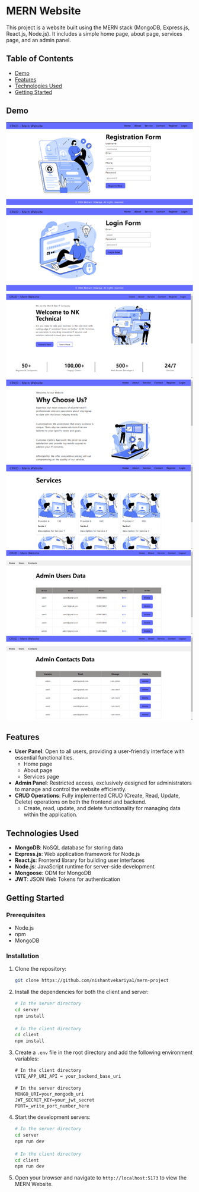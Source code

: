 # MERN Website

This project is a website built using the MERN stack (MongoDB, Express.js, React.js, Node.js). It includes a simple home page, about page, services page, and an admin panel.

## Table of Contents

- [Demo](#demo)
- [Features](#features)
- [Technologies Used](#technologies-used)
- [Getting Started](#getting-started)

## Demo

![Demo Screenshot](https://github.com/nishantvekariya1/mern-project/blob/master/Screenshots/1.png)
![Demo Screenshot](https://github.com/nishantvekariya1/mern-project/blob/master/Screenshots/2.png)
![Demo Screenshot](https://github.com/nishantvekariya1/mern-project/blob/master/Screenshots/3.png)
![Demo Screenshot](https://github.com/nishantvekariya1/mern-project/blob/master/Screenshots/4.png)
![Demo Screenshot](https://github.com/nishantvekariya1/mern-project/blob/master/Screenshots/5.png)
![Demo Screenshot](https://github.com/nishantvekariya1/mern-project/blob/master/Screenshots/6.png)
![Demo Screenshot](https://github.com/nishantvekariya1/mern-project/blob/master/Screenshots/7.png)

## Features

- **User Panel**: Open to all users, providing a user-friendly interface with essential functionalities.
  - Home page
  - About page
  - Services page
- **Admin Panel**: Restricted access, exclusively designed for administrators to manage and control the website efficiently.
- **CRUD Operations**: Fully implemented CRUD (Create, Read, Update, Delete) operations on both the frontend and backend.
  - Create, read, update, and delete functionality for managing data within the application.

## Technologies Used

- **MongoDB**: NoSQL database for storing data
- **Express.js**: Web application framework for Node.js
- **React.js**: Frontend library for building user interfaces
- **Node.js**: JavaScript runtime for server-side development
- **Mongoose**: ODM for MongoDB
- **JWT**: JSON Web Tokens for authentication

## Getting Started

### Prerequisites

- Node.js
- npm
- MongoDB

### Installation

1. Clone the repository:
    ```bash
    git clone https://github.com/nishantvekariya1/mern-project
    ```

2. Install the dependencies for both the client and server:
    ```bash
    # In the server directory
    cd server
    npm install
    
    # In the client directory
    cd client
    npm install
    ```

3. Create a `.env` file in the root directory and add the following environment variables:
    ```env
    # In the client directory
    VITE_APP_URI_API = your_backend_base_uri

    # In the server directory
    MONGO_URI=your_mongodb_uri
    JWT_SECRET_KEY=your_jwt_secret
    PORT=_write_port_number_here
    ```

4. Start the development servers:
    ```bash
    # In the server directory
    cd server
    npm run dev

    # In the client directory
    cd client
    npm run dev
    ```

5. Open your browser and navigate to `http://localhost:5173` to view the MERN Website.
